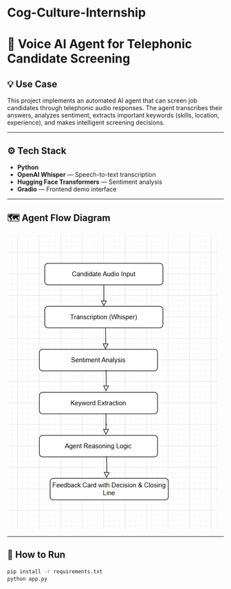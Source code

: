 # Cog-Culture-Internship

# 🎤 Voice AI Agent for Telephonic Candidate Screening

## 💡 Use Case
This project implements an automated AI agent that can screen job candidates through telephonic audio responses. The agent transcribes their answers, analyzes sentiment, extracts important keywords (skills, location, experience), and makes intelligent screening decisions.

---

## ⚙️ Tech Stack
- **Python**
- **OpenAI Whisper** — Speech-to-text transcription
- **Hugging Face Transformers** — Sentiment analysis
- **Gradio** — Frontend demo interface

---

## 🗺️ Agent Flow Diagram
![Agent Flow](Agent_flow_diagram.png)

---

## 🚀 How to Run

```bash
pip install -r requirements.txt
python app.py
